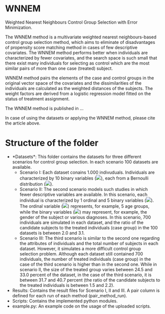 # WNNEM
Weighted Nearest Neighbours Control Group Selection with Error Minimization.

The WNNEM method is a multivariate weighted nearest neighbours-based control group selection method, which aims to eliminate of disadvantages of propensity score matching method in cases of few descriptive covariates. The WNNEM method performs better when individuals are characterized by fewer covariates, and the search space is such small that there exist many individuals for selecting as control which are the most similar pairs of more than one case (treated) subject.

WNNEM method pairs the elements of the case and control groups in the original vector space of the covariates and the dissimilarities of the individuals are calculated as the weighted distances of the subjects. The weight factors are derived from a logistic regression model fitted on the status of treatment assignment.

The WNNEM method is published in ...

In case of using the datasets or applying the WNNEM method, please cite the article above.


# Structure of the folder
- \*Datasets\*: 
  This folder contains the datasets for three different scenarios for control group selection. In each scenario 100 datasets are available.
  - Scenario I: Each dataset conains 1.000 indivuduals. Individuals are characterized by 10 binary variables (<img src="https://render.githubusercontent.com/render/math?math=x_1, x_2, ..., x_{10}">), each from a Bernoulli distribution (<img src="https://render.githubusercontent.com/render/math?math=x_j\sim\textrm{B}(0.5), \quad j=1,\dots,10">).
  - Scenario II: The second scenario models such studies in which fewer descriptive variables are available. In this scenario, each individual is characterized by 1 ordinal and 5 binary variables (<img src="https://render.githubusercontent.com/render/math?math=x_1, x_2, ..., x_6">). The ordinal variable (<img src="https://render.githubusercontent.com/render/math?math=x_1">) represents, for example, 5 age groups, while the binary variables (<img src="https://render.githubusercontent.com/render/math?math=x_2, x_3, ..., x_6">) may represent, for example, the gender of the subject or various diagnoses.  In this scenario, 700 individuals are simulated in each dataset, and the ratio of the candidate subjects to the treated individuals (case group) in the 100 datasets is between 2.0 and 3.1.
  - Scenario III: The third scenario is similar to the second one regarding the attributes of individuals and the total number of subjects in each dataset. However, it simulates a more difficult control group selection problem. Although each dataset still contained 700 individuals, the number of treated individuals (case group) in the case of the third scenario is higher than in the second one. While in scenario II, the size of the treated group varies between 24.5 and 33.0 percent of the dataset, in the case of the third scenario, it is between 31.7 and 40.7 percent (the ratio of the candidate subjects to the treated individuals is between 1.5 and 2.2).
- Results: 
  Contains the result files for Scenario I, II and III.
  A pair column is defined for each run of each method (pair_method_run).
- Scripts: 
  Contains the implemented python modules.
- example.py: 
  An example code on the usage of the uploaded scripts.
